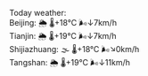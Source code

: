 Today weather:  
Beijing: 🌦 🌡️+18°C 🌬️↓7km/h  
Tianjin: 🌦 🌡️+19°C 🌬️↓7km/h  
Shijiazhuang: 🌫  🌡️+18°C 🌬️↘0km/h  
Tangshan: 🌦 🌡️+19°C 🌬️↓11km/h  
